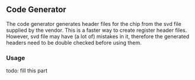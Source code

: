 ## Code Generator
The code generator generates header files for the chip from the svd file supplied by the vendor. This is a faster way to create register header files. However, svd file may have (a lot of) mistakes in it, therefore the generated headers need to be double checked before using them.
### Usage
todo: fill this part
